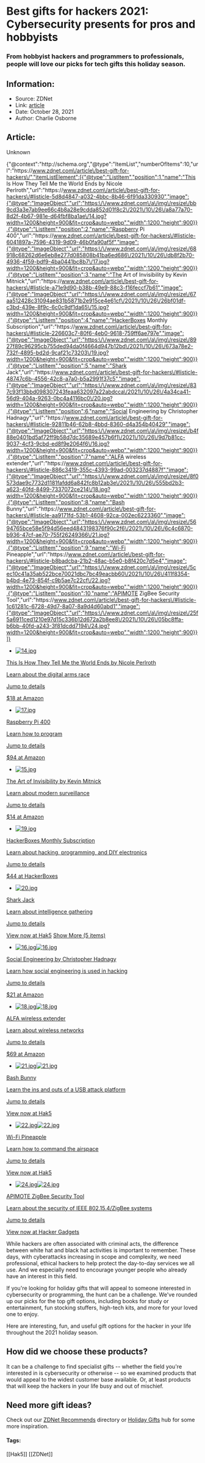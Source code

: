 # Best gifts for hackers 2021: Cybersecurity presents for pros and hobbyists
### From hobbyist hackers and programmers to professionals, people will love our picks for tech gifts this holiday season.

## Information:
+ Source: ZDNet
+ Link: [article](https://www.zdnet.com/article/best-gift-for-hackers/)
+ Date: October 28, 2021
+ Author: Charlie Osborne


## Article:
Unknown


{"@context":"http:\/\/schema.org","@type":"ItemList","numberOfItems":10,"url":"https:\/\/www.zdnet.com\/article\/best-gift-for-hackers\/","itemListElement":[{"@type":"ListItem","position":1,"name":"This Is How They Tell Me the World Ends by Nicole Perlroth","url":"https:\/\/www.zdnet.com\/article\/best-gift-for-hackers\/#listicle-5d8d4847-a032-4bbc-8b46-6f91da330930","image":{"@type":"ImageObject","url":"https:\/\/www.zdnet.com\/a\/img\/resize\/bb9cd3a3e7ab9ee66c4b8a28e9cdda852d01f8c2\/2021\/10\/26\/a8a77a70-8d2f-4b67-981e-d64fbf8ba1ae\/14.jpg?width=1200&height=900&fit=crop&auto=webp","width":1200,"height":900}},{"@type":"ListItem","position":2,"name":"Raspberry Pi 400","url":"https:\/\/www.zdnet.com\/article\/best-gift-for-hackers\/#listicle-6041897a-7596-4319-9d09-46b0fa90af5f","image":{"@type":"ImageObject","url":"https:\/\/www.zdnet.com\/a\/img\/resize\/68918c68262d6e6eb8e277d085808b41ba6ed686\/2021\/10\/26\/db8f2b70-4936-4f59-bdf9-4ba0441bc8b7\/17.jpg?width=1200&height=900&fit=crop&auto=webp","width":1200,"height":900}},{"@type":"ListItem","position":3,"name":"The Art of Invisibility by Kevin Mitnick","url":"https:\/\/www.zdnet.com\/article\/best-gift-for-hackers\/#listicle-a71e9d90-b38b-49e9-88c3-f16feccf7b61","image":{"@type":"ImageObject","url":"https:\/\/www.zdnet.com\/a\/img\/resize\/67aa512428c31094ae831b5871b2e915ce4e61cf\/2021\/10\/26\/26bf01df-c3bd-439e-8f9c-6c0c9df1da65\/15.jpg?width=1200&height=900&fit=crop&auto=webp","width":1200,"height":900}},{"@type":"ListItem","position":4,"name":"HackerBoxes Monthly Subscription","url":"https:\/\/www.zdnet.com\/article\/best-gift-for-hackers\/#listicle-226603c7-80f6-4eb0-9618-759ff6ae797e","image":{"@type":"ImageObject","url":"https:\/\/www.zdnet.com\/a\/img\/resize\/8927f89c96295cb755ded94da0f4664d947b12bd\/2021\/10\/26\/673a78e2-732f-4895-bd2d-9caf21c73203\/19.jpg?width=1200&height=900&fit=crop&auto=webp","width":1200,"height":900}},{"@type":"ListItem","position":5,"name":"Shark Jack","url":"https:\/\/www.zdnet.com\/article\/best-gift-for-hackers\/#listicle-48747c6b-4556-42c8-a7a0-b5a2991f37c5","image":{"@type":"ImageObject","url":"https:\/\/www.zdnet.com\/a\/img\/resize\/837c93f13bbd098307243feaa632097a22abdcca\/2021\/10\/26\/4a34ca41-56d9-404a-9263-0bc4a4116bc0\/20.jpg?width=1200&height=900&fit=crop&auto=webp","width":1200,"height":900}},{"@type":"ListItem","position":6,"name":"Social Engineering by Christopher Hadnagy","url":"https:\/\/www.zdnet.com\/article\/best-gift-for-hackers\/#listicle-92811b46-62b8-4bbd-8360-d4a354b40429","image":{"@type":"ImageObject","url":"https:\/\/www.zdnet.com\/a\/img\/resize\/b4f88e0401bd5af72ff9b58d7dc35689e457b6f1\/2021\/10\/26\/9d7b81cc-9037-4cf3-9cbd-ed8f9e2064f6\/16.jpg?width=1200&height=900&fit=crop&auto=webp","width":1200,"height":900}},{"@type":"ListItem","position":7,"name":"ALFA wireless extender","url":"https:\/\/www.zdnet.com\/article\/best-gift-for-hackers\/#listicle-886c3419-355c-4393-99ad-003237d4887f","image":{"@type":"ImageObject","url":"https:\/\/www.zdnet.com\/a\/img\/resize\/8f0573dae9c7732d1181fafdd6a842fc8b12ab3e\/2021\/10\/26\/555bd2b3-a623-40fd-8499-7337072ce214\/18.jpg?width=1200&height=900&fit=crop&auto=webp","width":1200,"height":900}},{"@type":"ListItem","position":8,"name":"Bash Bunny","url":"https:\/\/www.zdnet.com\/article\/best-gift-for-hackers\/#listicle-aa9171fd-53b1-4608-92ca-002ec6223360","image":{"@type":"ImageObject","url":"https:\/\/www.zdnet.com\/a\/img\/resize\/5694765bce58e5f94d56eed4843198376f90c2f6\/2021\/10\/26\/6c4c6870-b936-47cf-ae70-755f26249366\/21.jpg?width=1200&height=900&fit=crop&auto=webp","width":1200,"height":900}},{"@type":"ListItem","position":9,"name":"Wi-Fi Pineapple","url":"https:\/\/www.zdnet.com\/article\/best-gift-for-hackers\/#listicle-b8badcba-21b2-48ac-b5e0-b8f420c7d5e4","image":{"@type":"ImageObject","url":"https:\/\/www.zdnet.com\/a\/img\/resize\/5cec10c41a35ab522bce70021dbc7bc49eacbb60\/2021\/10\/26\/411f8354-b4bd-4e73-854f-c9b5ae7c22cf\/22.jpg?width=1200&height=900&fit=crop&auto=webp","width":1200,"height":900}},{"@type":"ListItem","position":10,"name":"APIMOTE ZigBee Security Tool","url":"https:\/\/www.zdnet.com\/article\/best-gift-for-hackers\/#listicle-1c61281c-6728-49d7-8a07-8a9d4d60abd1","image":{"@type":"ImageObject","url":"https:\/\/www.zdnet.com\/a\/img\/resize\/25f5a6911ced1210e97d15c336b12d672a2b8ee8\/2021\/10\/26\/05bc8ffa-b6bb-40fd-a243-3f81dcdd7194\/24.jpg?width=1200&height=900&fit=crop&auto=webp","width":1200,"height":900}}]}

* [![14.jpg](https://www.zdnet.com/a/img/resize/0dce4e7df5ada03a54ab630d799439bb66103261/2021/10/26/a8a77a70-8d2f-4b67-981e-d64fbf8ba1ae/14.jpg?width=70&height=70&fit=crop&auto=webp)](https://assoc-redirect.amazon.com/g/r/https://www.amazon.com/This-They-Tell-World-Ends/dp/1635576059/?tag=zd-buy-button-20&ascsubtag=__COM_CLICK_ID__%7C305573ec-701c-43dd-bd9c-ea2521452de3%7Cdtp)


[This Is How They Tell Me the World Ends by Nicole Perlroth](https://assoc-redirect.amazon.com/g/r/https://www.amazon.com/This-They-Tell-World-Ends/dp/1635576059/?tag=zd-buy-button-20&ascsubtag=__COM_CLICK_ID__%7C305573ec-701c-43dd-bd9c-ea2521452de3%7Cdtp) 


[Learn about the digital arms race](https://assoc-redirect.amazon.com/g/r/https://www.amazon.com/This-They-Tell-World-Ends/dp/1635576059/?tag=zd-buy-button-20&ascsubtag=__COM_CLICK_ID__%7C305573ec-701c-43dd-bd9c-ea2521452de3%7Cdtp) 

[Jump to details](#listicle-5d8d4847-a032-4bbc-8b46-6f91da330930) 

[$18 at Amazon](https://assoc-redirect.amazon.com/g/r/https://www.amazon.com/This-They-Tell-World-Ends/dp/1635576059/?tag=zd-buy-button-20&ascsubtag=__COM_CLICK_ID__%7C305573ec-701c-43dd-bd9c-ea2521452de3%7Cdtp)
* [![17.jpg](https://www.zdnet.com/a/img/resize/20fe1434a1a953f5f01babc8b14135137f6e358c/2021/10/26/db8f2b70-4936-4f59-bdf9-4ba0441bc8b7/17.jpg?width=70&height=70&fit=crop&auto=webp)](https://assoc-redirect.amazon.com/g/r/https://www.amazon.com/Raspberry-400-Computer-Kit-RPI400-US/dp/B08MYVQW1S/?tag=zd-buy-button-20&ascsubtag=__COM_CLICK_ID__%7C305573ec-701c-43dd-bd9c-ea2521452de3%7Cdtp)


[Raspberry Pi 400](https://assoc-redirect.amazon.com/g/r/https://www.amazon.com/Raspberry-400-Computer-Kit-RPI400-US/dp/B08MYVQW1S/?tag=zd-buy-button-20&ascsubtag=__COM_CLICK_ID__%7C305573ec-701c-43dd-bd9c-ea2521452de3%7Cdtp) 


[Learn how to program](https://assoc-redirect.amazon.com/g/r/https://www.amazon.com/Raspberry-400-Computer-Kit-RPI400-US/dp/B08MYVQW1S/?tag=zd-buy-button-20&ascsubtag=__COM_CLICK_ID__%7C305573ec-701c-43dd-bd9c-ea2521452de3%7Cdtp) 

[Jump to details](#listicle-6041897a-7596-4319-9d09-46b0fa90af5f) 

[$94 at Amazon](https://assoc-redirect.amazon.com/g/r/https://www.amazon.com/Raspberry-400-Computer-Kit-RPI400-US/dp/B08MYVQW1S/?tag=zd-buy-button-20&ascsubtag=__COM_CLICK_ID__%7C305573ec-701c-43dd-bd9c-ea2521452de3%7Cdtp)
* [![15.jpg](https://www.zdnet.com/a/img/resize/1e106d8eeae748420267f12bfe30edf8b1ae207c/2021/10/26/26bf01df-c3bd-439e-8f9c-6c0c9df1da65/15.jpg?width=70&height=70&fit=crop&auto=webp)](https://assoc-redirect.amazon.com/g/r/https://www.amazon.com/Art-Invisibility-Worlds-Teaches-Brother/dp/0316380520/?tag=zd-buy-button-20&ascsubtag=__COM_CLICK_ID__%7C305573ec-701c-43dd-bd9c-ea2521452de3%7Cdtp)


[The Art of Invisibility by Kevin Mitnick](https://assoc-redirect.amazon.com/g/r/https://www.amazon.com/Art-Invisibility-Worlds-Teaches-Brother/dp/0316380520/?tag=zd-buy-button-20&ascsubtag=__COM_CLICK_ID__%7C305573ec-701c-43dd-bd9c-ea2521452de3%7Cdtp) 


[Learn about modern surveillance](https://assoc-redirect.amazon.com/g/r/https://www.amazon.com/Art-Invisibility-Worlds-Teaches-Brother/dp/0316380520/?tag=zd-buy-button-20&ascsubtag=__COM_CLICK_ID__%7C305573ec-701c-43dd-bd9c-ea2521452de3%7Cdtp) 

[Jump to details](#listicle-a71e9d90-b38b-49e9-88c3-f16feccf7b61) 

[$14 at Amazon](https://assoc-redirect.amazon.com/g/r/https://www.amazon.com/Art-Invisibility-Worlds-Teaches-Brother/dp/0316380520/?tag=zd-buy-button-20&ascsubtag=__COM_CLICK_ID__%7C305573ec-701c-43dd-bd9c-ea2521452de3%7Cdtp)
* [![19.jpg](https://www.zdnet.com/a/img/resize/19ed0891b38f5ac8e1174dc960bacd8370fac9bf/2021/10/26/673a78e2-732f-4895-bd2d-9caf21c73203/19.jpg?width=70&height=70&fit=crop&auto=webp)](https://hackerboxes.com/collections/subscriptions/products/hackerbox-monthly-subscription)


[HackerBoxes Monthly Subscription](https://hackerboxes.com/collections/subscriptions/products/hackerbox-monthly-subscription) 


[Learn about hacking, programming, and DIY electronics](https://hackerboxes.com/collections/subscriptions/products/hackerbox-monthly-subscription) 

[Jump to details](#listicle-226603c7-80f6-4eb0-9618-759ff6ae797e) 

[$44 at HackerBoxes](https://hackerboxes.com/collections/subscriptions/products/hackerbox-monthly-subscription)
* [![20.jpg](https://www.zdnet.com/a/img/resize/bc0efc8abad24fcc75987d66a1c2308746dbbaee/2021/10/26/4a34ca41-56d9-404a-9263-0bc4a4116bc0/20.jpg?width=70&height=70&fit=crop&auto=webp)](https://hak5.org/collections/sale/products/shark-jack)


[Shark Jack](https://hak5.org/collections/sale/products/shark-jack) 


[Learn about intelligence gathering](https://hak5.org/collections/sale/products/shark-jack) 

[Jump to details](#listicle-48747c6b-4556-42c8-a7a0-b5a2991f37c5) 

[View now at Hak5](https://hak5.org/collections/sale/products/shark-jack)
[Show More (5 items)](#precap-more-items)

* [![16.jpg](https://www.zdnet.com/a/img/resize/fea2457a748e07ee8288006b35dcf33fc1eaa255/2021/10/26/9d7b81cc-9037-4cf3-9cbd-ed8f9e2064f6/16.jpg?width=70&height=70&fit=crop&auto=webp)![16.jpg](https://www.zdnet.com/a/img/resize/fea2457a748e07ee8288006b35dcf33fc1eaa255/2021/10/26/9d7b81cc-9037-4cf3-9cbd-ed8f9e2064f6/16.jpg?width=70&height=70&fit=crop&auto=webp)](https://assoc-redirect.amazon.com/g/r/https://www.amazon.com/Social-Engineering-Science-Human-Hacking/dp/111943338X/?tag=zd-buy-button-20&ascsubtag=__COM_CLICK_ID__%7C305573ec-701c-43dd-bd9c-ea2521452de3%7Cdtp)


[Social Engineering by Christopher Hadnagy](https://assoc-redirect.amazon.com/g/r/https://www.amazon.com/Social-Engineering-Science-Human-Hacking/dp/111943338X/?tag=zd-buy-button-20&ascsubtag=__COM_CLICK_ID__%7C305573ec-701c-43dd-bd9c-ea2521452de3%7Cdtp) 


[Learn how social engineering is used in hacking](https://assoc-redirect.amazon.com/g/r/https://www.amazon.com/Social-Engineering-Science-Human-Hacking/dp/111943338X/?tag=zd-buy-button-20&ascsubtag=__COM_CLICK_ID__%7C305573ec-701c-43dd-bd9c-ea2521452de3%7Cdtp) 

[Jump to details](#listicle-92811b46-62b8-4bbd-8360-d4a354b40429) 

[$21 at Amazon](https://assoc-redirect.amazon.com/g/r/https://www.amazon.com/Social-Engineering-Science-Human-Hacking/dp/111943338X/?tag=zd-buy-button-20&ascsubtag=__COM_CLICK_ID__%7C305573ec-701c-43dd-bd9c-ea2521452de3%7Cdtp)

* [![18.jpg](https://www.zdnet.com/a/img/resize/3f1df281dfa286afc0286fc36218aee85428f376/2021/10/26/555bd2b3-a623-40fd-8499-7337072ce214/18.jpg?width=70&height=70&fit=crop&auto=webp)![18.jpg](https://www.zdnet.com/a/img/resize/3f1df281dfa286afc0286fc36218aee85428f376/2021/10/26/555bd2b3-a623-40fd-8499-7337072ce214/18.jpg?width=70&height=70&fit=crop&auto=webp)](https://assoc-redirect.amazon.com/g/r/https://www.amazon.com/ALFA-AWUS036ACH-Long-Range-Dual-Band/dp/B08SJC78FH/?tag=zd-buy-button-20&ascsubtag=__COM_CLICK_ID__%7C305573ec-701c-43dd-bd9c-ea2521452de3%7Cdtp)


[ALFA wireless extender](https://assoc-redirect.amazon.com/g/r/https://www.amazon.com/ALFA-AWUS036ACH-Long-Range-Dual-Band/dp/B08SJC78FH/?tag=zd-buy-button-20&ascsubtag=__COM_CLICK_ID__%7C305573ec-701c-43dd-bd9c-ea2521452de3%7Cdtp) 


[Learn about wireless networks](https://assoc-redirect.amazon.com/g/r/https://www.amazon.com/ALFA-AWUS036ACH-Long-Range-Dual-Band/dp/B08SJC78FH/?tag=zd-buy-button-20&ascsubtag=__COM_CLICK_ID__%7C305573ec-701c-43dd-bd9c-ea2521452de3%7Cdtp) 

[Jump to details](#listicle-886c3419-355c-4393-99ad-003237d4887f) 

[$69 at Amazon](https://assoc-redirect.amazon.com/g/r/https://www.amazon.com/ALFA-AWUS036ACH-Long-Range-Dual-Band/dp/B08SJC78FH/?tag=zd-buy-button-20&ascsubtag=__COM_CLICK_ID__%7C305573ec-701c-43dd-bd9c-ea2521452de3%7Cdtp)

* [![21.jpg](https://www.zdnet.com/a/img/resize/96c06d3b7f1ab2f705d1cf11d4c85946e4ff4c90/2021/10/26/6c4c6870-b936-47cf-ae70-755f26249366/21.jpg?width=70&height=70&fit=crop&auto=webp)![21.jpg](https://www.zdnet.com/a/img/resize/96c06d3b7f1ab2f705d1cf11d4c85946e4ff4c90/2021/10/26/6c4c6870-b936-47cf-ae70-755f26249366/21.jpg?width=70&height=70&fit=crop&auto=webp)](https://hak5.org/collections/sale/products/bash-bunny)


[Bash Bunny](https://hak5.org/collections/sale/products/bash-bunny) 


[Learn the ins and outs of a USB attack platform](https://hak5.org/collections/sale/products/bash-bunny) 

[Jump to details](#listicle-aa9171fd-53b1-4608-92ca-002ec6223360) 

[View now at Hak5](https://hak5.org/collections/sale/products/bash-bunny)

* [![22.jpg](https://www.zdnet.com/a/img/resize/5c1b09f0f38d864123ac8bc1b6b23eb4d135f1b4/2021/10/26/411f8354-b4bd-4e73-854f-c9b5ae7c22cf/22.jpg?width=70&height=70&fit=crop&auto=webp)![22.jpg](https://www.zdnet.com/a/img/resize/5c1b09f0f38d864123ac8bc1b6b23eb4d135f1b4/2021/10/26/411f8354-b4bd-4e73-854f-c9b5ae7c22cf/22.jpg?width=70&height=70&fit=crop&auto=webp)](https://shop.hak5.org/products/wifi-pineapple)


[Wi-Fi Pineapple](https://shop.hak5.org/products/wifi-pineapple) 


[Learn how to command the airspace](https://shop.hak5.org/products/wifi-pineapple) 

[Jump to details](#listicle-b8badcba-21b2-48ac-b5e0-b8f420c7d5e4) 

[View now at Hak5](https://shop.hak5.org/products/wifi-pineapple)

* [![24.jpg](https://www.zdnet.com/a/img/resize/849ac3141ff02284e7049f26c4f5e1ee56dc7e5f/2021/10/26/05bc8ffa-b6bb-40fd-a243-3f81dcdd7194/24.jpg?width=70&height=70&fit=crop&auto=webp)![24.jpg](https://www.zdnet.com/a/img/resize/849ac3141ff02284e7049f26c4f5e1ee56dc7e5f/2021/10/26/05bc8ffa-b6bb-40fd-a243-3f81dcdd7194/24.jpg?width=70&height=70&fit=crop&auto=webp)](https://hacker-gadgets.com/product/apimote-zigbee-security-tool/)


[APIMOTE ZigBee Security Tool](https://hacker-gadgets.com/product/apimote-zigbee-security-tool/) 


[Learn about the security of IEEE 802.15.4/ZigBee systems](https://hacker-gadgets.com/product/apimote-zigbee-security-tool/) 

[Jump to details](#listicle-1c61281c-6728-49d7-8a07-8a9d4d60abd1) 

[View now at Hacker Gadgets](https://hacker-gadgets.com/product/apimote-zigbee-security-tool/)




While hackers are often associated with criminal acts, the difference between white hat and black hat activities is important to remember. These days, with cyberattacks increasing in scope and complexity, we need professional, ethical hackers to help protect the day-to-day services we all use. And we especially need to encourage younger people who already have an interest in this field.

If you're looking for holiday gifts that will appeal to someone interested in cybersecurity or programming, the hunt can be a challenge. We've rounded up our picks for the top gift options, including books for study or entertainment, fun stocking stuffers, high-tech kits, and more for your loved one to enjoy. 

Here are interesting, fun, and useful gift options for the hacker in your life throughout the 2021 holiday season.

**How did we choose these products?**
-------------------------------------

It can be a challenge to find specialist gifts -- whether the field you're interested in is cybersecurity or otherwise -- so we examined products that would appeal to the widest customer base available. Or, at least products that will keep the hackers in your life busy and out of mischief. 

**Need more gift ideas?**
-------------------------

Check out our [ZDNet Recommends](https://www.zdnet.com/topic/zdnet-recommends/) directory or [Holiday Gifts](https://www.zdnet.com/topic/gifts/) hub for some more inspiration. 





#### Tags:
[[Hak5]] [[ZDNet]]
